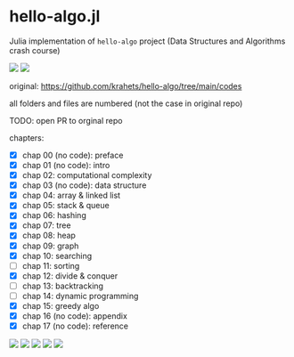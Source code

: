 # hello-algo.jl

Julia implementation of `hello-algo` project (Data Structures and Algorithms crash course)

![](https://img.shields.io/badge/License-CC--BY--NC--SA--4.0-green?logo=creativecommons)
![](https://img.shields.io/badge/Julia-snow?logo=julia&logoColor=9558B2)

original: https://github.com/krahets/hello-algo/tree/main/codes

all folders and files are numbered (not the case in original repo)

TODO: open PR to orginal repo

chapters:
- [x] chap 00 (no code): preface
- [x] chap 01 (no code): intro
- [x] chap 02: computational complexity
- [x] chap 03 (no code): data structure
- [x] chap 04: array &amp; linked list
- [x] chap 05: stack &amp; queue
- [x] chap 06: hashing
- [x] chap 07: tree
- [x] chap 08: heap
- [x] chap 09: graph
- [x] chap 10: searching
- [ ] chap 11: sorting
- [x] chap 12: divide &amp; conquer
- [ ] chap 13: backtracking
- [ ] chap 14: dynamic programming
- [x] chap 15: greedy algo
- [x] chap 16 (no code): appendix
- [x] chap 17 (no code): reference

![](https://tokei.rs/b1/github/phineas-pta/hello-algo.jl?category=files)
![](https://tokei.rs/b1/github/phineas-pta/hello-algo.jl?category=lines)
![](https://tokei.rs/b1/github/phineas-pta/hello-algo.jl?category=code)
![](https://tokei.rs/b1/github/phineas-pta/hello-algo.jl?category=comments)
![](https://tokei.rs/b1/github/phineas-pta/hello-algo.jl?category=blanks)
